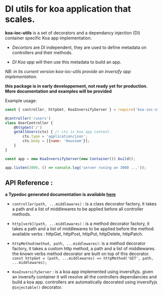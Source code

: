 # DI utils for koa application that scales.

**koa-ioc-utils** is a set of decorators and a dependancy injection (DI) container specific Koa app implementation.

- *Decortors* are DI independent, they are used to define metadata on controllers and
their methods.

- *DI Koa app* will then use this metadata to build an app.

*NB: in its current version koa-ioc-utils provide an inversify app implementation.*

**this package is in early developpement, not ready yet for production. More documentation and examples will be provided**

Example usage:
```javascript
const { controller, httpGet, KoaInversifyServer } = require('koa-ioc-utils');

@controller('/users')
class UserController {
    @httpGet('/')
    getAllUsers(ctx) { // ctx is koa app context.
        ctx.type = 'application/json';
        ctx.body = [{name: 'Houssem'}];
    }
}

const app = new KoaInversifyServer(new Container()).build();

app.listen(3000, () => console.log('server runing on 3000 ...'));
```
## API Reference :

**a Typedoc generated documentation is available [here](https://houssemdevs.github.io/koa-ioc-utils/)**

+ `controller(path, ...middlewares)` : is a class decorator factory, it takes a path and a list of middlewares to be applied before all controller methods.

+ `http[verb](path, ...middlewares)` : is a method decorator factory, it takes a path and a list of middlewares to be applied before the method.
available verbs : httpGet, httpPost, httpPut, httpDelete, httpPatch.

+ `httpMethod(method, path, ...middlewares)`: is a method decorator factory, it takes a custom http method, a path and a list of middlewares. the known verbs method decorator are built on top of this decorator.  
`const httpGet = (path, ...middlewares) => httpMethod('GET', path, ...middlewares);`

+ `KoaInversifyServer` : is a koa app implemented using inversifyjs. given an inversify container it will resolve all the controllers dependancies and build a koa app. controllers are automatically decorated using inversifyjs `@injectable()` decorator.

